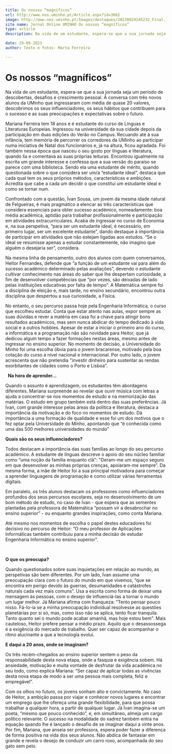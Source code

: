 ```yaml
---
title: Os nossos “magníficos”
url: http://www.nos.uminho.pt/Article.aspx?id=3662
image: http://www.nos.uminho.pt/Images/destaques/20230929145232_Final.jpg
site name: Jornal Online UMINHO Os nossos “magníficos”
type: article
description: Na vida de um estudante, espera-se que a sua jornada seja um período de descobertas, desafios e crescimento pessoal. À conversa com três novos alunos da UMinho que ingressaram com média de quase 20 valores, descobrimos os seus influenciadores, os seus hábitos que contribuem para o sucesso e as suas preocupações e expectativas sobre o futuro.

date: 29-09-2023
author: Texto e fotos: Marta Ferreira

---
```

# Os nossos “magníficos”


  

Na vida de um estudante, espera-se que a sua jornada seja um período de descobertas, desafios e crescimento pessoal. À conversa com três novos alunos da UMinho que ingressaram com média de quase 20 valores, descobrimos os seus influenciadores, os seus hábitos que contribuem para o sucesso e as suas preocupações e expectativas sobre o futuro.

Mariana Ferreira tem 18 anos e é estudante do curso de Línguas e Literaturas Europeias. Ingressou na universidade da sua cidade depois da participação em duas edições do Verão no Campus. Recuando até à sua infância, tem memória de percorrer os corredores da UMinho ao participar numa iniciativa de Natal dos funcionários e, já na altura, ficou agradada. Foi também nessa época que nasceu o seu gosto por línguas e literatura, quando lia e comentava as suas próprias leituras. Encontrou igualmente na escrita um grande interesse e confessa que a sua versão do paraíso se parece com uma biblioteca. Sendo ela uma estudante de mérito, quando questionada sobre o que considera ser um/a “estudante ideal”, destaca que cada qual tem os seus próprios métodos, características e ambições. Acredita que cabe a cada um decidir o que constitui um estudante ideal e como se tornar num.

Confrontado com a questão, Ívan Sousa, um jovem da mesma idade natural de Felgueiras, é mais pragmático a elencar as três características que considera essenciais para obter sucesso académico, nomeadamente: boa média académica, aptidão para trabalhar profissionalmente e participação em atividades extracurriculares. Acaba de ingressar no curso de Economia e, na sua perspetiva, “para ser um estudante ideal, é necessário, em primeiro lugar, ser um excelente estudante”, dando destaque à importância de participar em atividades que não estejam ligadas aos estudos. “Se o ideal se resumisse apenas a estudar constantemente, não imagino que alguém o desejaria ser”, considera.

Na mesma linha de pensamento, outro dos alunos com quem conversamos, Heitor Fernandes, defende que “a função de um estudante vai para além do sucesso académico determinado pelas avaliações”, devendo o estudante cultivar conhecimento nas áreas do saber que lhe despertam curiosidade, a fim de desenvolver competências que “por vezes, são deixadas de lado pelas instituições educativas por falta de tempo”. A Matemática sempre foi a disciplina de eleição e, mais tarde, no ensino secundário, encontrou outra disciplina que despertou a sua curiosidade, a Física.

No entanto, o seu percurso passa hoje pela Engenharia Informática, o curso que escolheu estudar. Conta que estar atento nas aulas, expor sempre as suas dúvidas e rever a matéria em casa foi a chave para atingir bons resultados académicos, mas sem nunca abdicar do tempo dedicado à vida social e a outros hobbies. Apesar de estar a iniciar o primeiro ano do curso, a informática e a programação não são novidade para Heitor, que já dedicou algum tempo a fazer formações nestas áreas, mesmo antes de ingressar no ensino superior. No momento de decisão, a Universidade do Minho foi uma escolha óbvia para o jovem bracarense, motivado pela boa cotação do curso a nível nacional e internacional. Por outro lado, o jovem acrescenta que não pretendia "investir dinheiro para sustentar as rendas exorbitantes de cidades como o Porto e Lisboa”.

 
**Na hora de aprender…** 

Quando o assunto é aprendizagem, os estudantes têm abordagens diferentes. Mariana surpreende ao revelar que ouvir música com letras a ajuda a concentrar-se nos momentos de estudo e na memorização das matérias. O estudo em grupo também está dentro das suas preferências. Já Ívan, com grande interesse pelas áreas da política e literatura, destaca a importância da motivação e do foco no momentos de estudo. Dá importância a uma formação de qualidade e esse foi um dos motivos que o fez optar pela Universidade do Minho, apontando que “é conhecida como uma das 500 melhores universidades do mundo”
 

**Quais são os seus influenciadores?** 

Todos destacam a importância das suas famílias ao longo do seu percurso académico. A estudante de línguas descreve o apoio do seu núcleo familiar como “uma noção da família enquanto clã": "Deram-me um espaço seguro em que desenvolver as minhas próprias crenças, apoiaram-me sempre”. Da mesma forma, a mãe de Heitor foi a sua principal motivadora para começar a aprender linguagens de programação e como utilizar várias ferramentas digitais.

Em paralelo, os três alunos destacam os professores como influenciadores profundos dos seus percursos escolares, seja no desenvolvimento de um bom método de estudo, no caso de Ívan - que espera que as sementes plantadas pela professora de Matemática “possam vir a desabrochar no ensino superior” - ou enquanto grandes inspirações, como conta Mariana.

Até mesmo nos momentos de escolha o papel destes educadores foi decisivo no percurso de Heitor: “O meu professor de Aplicações Informáticas também contribuiu para a minha decisão de estudar Engenharia Informática no ensino superior”.
 

 

**O que os preocupa?** 

Quando questionados sobre suas inquietações em relação ao mundo, as perspetivas são bem diferentes. Por um lado, Ívan assume uma preocupação clara com o futuro do mundo em que vivemos, “que se encontra em perigo devido às guerras, desumanidades e catástrofes naturais cada vez mais comuns”. Usa a escrita como forma de deixar uma mensagem às pessoas, com o desejo de influenciá-las a tornar o mundo um lugar melhor. Já Mariana afirma com franqueza: "Tento pensar pouco nisso. Fá-lo-ia se a minha preocupação individual resolvesse as questões planetárias por si só, mas, como isso não se aplica, tento ficar tranquila. Tanto quanto sei o mundo pode acabar amanhã, mas hoje estou bem". Mais cauteloso, Heitor prefere pensar a médio prazo. Aquilo que o desassossega é a exigência do mercado de trabalho. Quer ser capaz de acompanhar o ritmo alucinante a que a tecnologia evolui.
 

**E daqui a 20 anos, onde se imaginam?** 

Os três recém-chegados ao ensino superior sentem o peso da responsabilidade desta nova etapa, onde a fasquia e exigência sobem. Há ansiedade, motivação e muita vontade de desfrutar da vida académica no seu todo, como explica Mariana: “Ser capaz de aplicar todas as vivências desta nova etapa de modo a ser uma pessoa mais completa, feliz e empregável”.

Com os olhos no futuro, os jovens sonham alto e convictamente. No caso de Heitor, a ambição passa por viajar e conhecer novos lugares e encontrar um emprego que lhe ofereça uma grande flexibilidade, para que possa trabalhar a qualquer hora, a partir de qualquer lugar. Já Ívan imagina-se um poeta, “mesmo que pouco conhecido”, e, em simultâneo, almeja um cargo político relevante. O sucesso na modalidade do xadrez também entra na equação quando lhe é lançado o desafio de se imaginar daqui a vinte anos. Por fim, Mariana, que anseia ser professora, espera poder fazer a diferença de forma positiva na vida dos seus alunos. Não abdica de fantasiar em grande e revela o desejo de conduzir um carro roxo, acompanhada do seu gato sem pelo.

